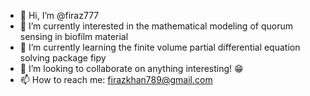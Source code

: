 - 👋 Hi, I’m @firaz777
- 👀 I’m currently interested in the mathematical modeling of quorum sensing in biofilm material
- 🌱 I’m currently learning the finite volume partial differential equation solving package fipy
- 💞️ I’m looking to collaborate on anything interesting! 😁
- 📫 How to reach me: firazkhan789@gmail.com

<!---
firaz777/firaz777 is a ✨ special ✨ repository because its `README.md` (this file) appears on your GitHub profile.
You can click the Preview link to take a look at your changes.
--->
